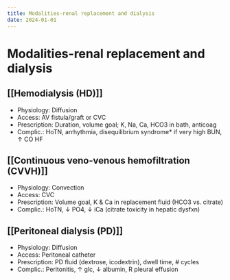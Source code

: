 ```yaml
---
title: Modalities-renal replacement and dialysis
date: 2024-01-01
---
```

# Modalities-renal replacement and dialysis

## [[Hemodialysis (HD)]]
* Physiology: Diffusion
* Access: AV fistula/graft or CVC
* Prescription: Duration, volume goal; K, Na, Ca, HCO3 in bath, anticoag
* Complic.: HoTN, arrhythmia, disequilibrium syndrome* if very high BUN, ↑ CO HF

## [[Continuous veno-venous hemofiltration (CVVH)]]
* Physiology: Convection
* Access: CVC
* Prescription: Volume goal, K & Ca in replacement fluid (HCO3 vs. citrate) 
* Complic.: HoTN, ↓ PO4, ↓ iCa (citrate toxicity in hepatic dysfxn)

## [[Peritoneal dialysis (PD)]]
* Physiology: Diffusion
* Access: Peritoneal catheter
* Prescription: PD fluid (dextrose, icodextrin), dwell time, # cycles
* Complic.: Peritonitis, ↑ glc, ↓ albumin, R pleural effusion
